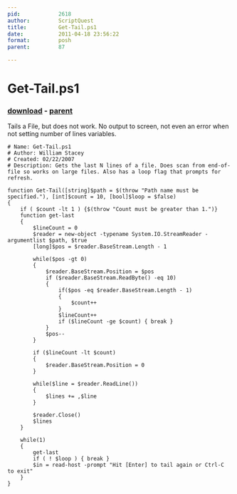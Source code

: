 ```yaml
---
pid:            2618
author:         ScriptQuest
title:          Get-Tail.ps1
date:           2011-04-18 23:56:22
format:         posh
parent:         87

---
```


# Get-Tail.ps1

### [download](//scripts/2618.ps1) - [parent](//scripts/87.md)

Tails a File, but does not work. No output to screen, not even an error when not setting number of lines variables.

```posh
# Name: Get-Tail.ps1
# Author: William Stacey
# Created: 02/22/2007
# Description: Gets the last N lines of a file. Does scan from end-of-file so works on large files. Also has a loop flag that prompts for refresh.
 
function Get-Tail([string]$path = $(throw "Path name must be specified."), [int]$count = 10, [bool]$loop = $false)
{
	if ( $count -lt 1 ) {$(throw "Count must be greater than 1.")}
	function get-last
	{
		$lineCount = 0
		$reader = new-object -typename System.IO.StreamReader -argumentlist $path, $true
		[long]$pos = $reader.BaseStream.Length - 1
 
		while($pos -gt 0)
		{
			$reader.BaseStream.Position = $pos
			if ($reader.BaseStream.ReadByte() -eq 10)
			{
				if($pos -eq $reader.BaseStream.Length - 1)
				{
					$count++
				}
				$lineCount++
				if ($lineCount -ge $count) { break }
			}
			$pos--
		} 
		
		if ($lineCount -lt $count)
		{
			$reader.BaseStream.Position = 0
		}
		
		while($line = $reader.ReadLine())
		{
			$lines += ,$line
		}
		
		$reader.Close()
		$lines
	}
 
	while(1)
	{
		get-last
		if ( ! $loop ) { break }
		$in = read-host -prompt "Hit [Enter] to tail again or Ctrl-C to exit"
	}
}
```

